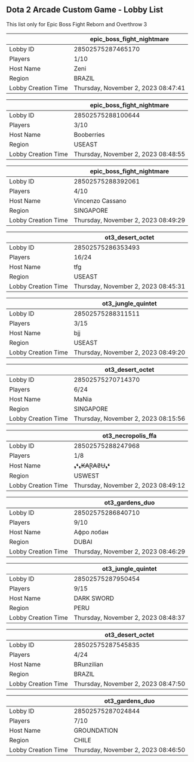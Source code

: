## Dota 2 Arcade Custom Game - Lobby List

This list only for Epic Boss Fight Reborn and Overthrow 3

|  | epic_boss_fight_nightmare |
| ------ | ------ |
| Lobby ID | 28502575287465170 |
| Players | 1/10 |
| Host Name | Zeni |
| Region | BRAZIL |
| Lobby Creation Time | Thursday, November 2, 2023 08:47:41 |


|  | epic_boss_fight_nightmare |
| ------ | ------ |
| Lobby ID | 28502575288100644 |
| Players | 3/10 |
| Host Name | Booberries |
| Region | USEAST |
| Lobby Creation Time | Thursday, November 2, 2023 08:48:55 |


|  | epic_boss_fight_nightmare |
| ------ | ------ |
| Lobby ID | 28502575288392061 |
| Players | 4/10 |
| Host Name | Vincenzo Cassano |
| Region | SINGAPORE |
| Lobby Creation Time | Thursday, November 2, 2023 08:49:29 |


|  | ot3_desert_octet |
| ------ | ------ |
| Lobby ID | 28502575286353493 |
| Players | 16/24 |
| Host Name | tfg |
| Region | USEAST |
| Lobby Creation Time | Thursday, November 2, 2023 08:45:31 |


|  | ot3_jungle_quintet |
| ------ | ------ |
| Lobby ID | 28502575288311511 |
| Players | 3/15 |
| Host Name | bjj |
| Region | USEAST |
| Lobby Creation Time | Thursday, November 2, 2023 08:49:20 |


|  | ot3_desert_octet |
| ------ | ------ |
| Lobby ID | 28502575270714370 |
| Players | 6/24 |
| Host Name | MaNia |
| Region | SINGAPORE |
| Lobby Creation Time | Thursday, November 2, 2023 08:15:56 |


|  | ot3_necropolis_ffa |
| ------ | ------ |
| Lobby ID | 28502575288247968 |
| Players | 1/8 |
| Host Name | ❟❛❟₭₳Ɽ₳₴Ʉ❟❛ |
| Region | USWEST |
| Lobby Creation Time | Thursday, November 2, 2023 08:49:12 |


|  | ot3_gardens_duo |
| ------ | ------ |
| Lobby ID | 28502575286840710 |
| Players | 9/10 |
| Host Name | Афро лобан |
| Region | DUBAI |
| Lobby Creation Time | Thursday, November 2, 2023 08:46:29 |


|  | ot3_jungle_quintet |
| ------ | ------ |
| Lobby ID | 28502575287950454 |
| Players | 9/15 |
| Host Name | DARK SWORD |
| Region | PERU |
| Lobby Creation Time | Thursday, November 2, 2023 08:48:37 |


|  | ot3_desert_octet |
| ------ | ------ |
| Lobby ID | 28502575287545835 |
| Players | 4/24 |
| Host Name | BRunzilian |
| Region | BRAZIL |
| Lobby Creation Time | Thursday, November 2, 2023 08:47:50 |


|  | ot3_gardens_duo |
| ------ | ------ |
| Lobby ID | 28502575287024844 |
| Players | 7/10 |
| Host Name | GROUNDATION |
| Region | CHILE |
| Lobby Creation Time | Thursday, November 2, 2023 08:46:50 |


